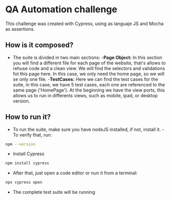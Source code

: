 # QA Automation challenge

This challenge was created with Cypress, using as languaje JS and Mocha as assertions.

## How is it composed?
- The suite is divided in two main sections:
-**Page Object:** In this section you will find a different file for each page of the website, that's allows to rehuse code and a clean view.
We will find the selectors and validations fot this page here. In this case, we only need the home page, so we will se only one file. 
-**TestCases:** Here we can find the test cases for the suite, in this case, we have 5 test cases, each one are referenced to the same page ('HomePage'). At the beginning we have the view ports, this allows us to run in differents views, such as mobile, ipad, or desktop version. 
    





## How to run it?

- To run the suite, make sure you have nodeJS installed, if not, install it. 
-To verify that, run: 
```sh
npm --version
```
- Install Cypress
```sh
npm install cypress
```
- After that, just open a code editor or nun it from a terminal:
```sh
npx cypress open
```
- The complete test suite will be running


